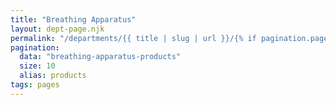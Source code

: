 ```yaml
---
title: "Breathing Apparatus"
layout: dept-page.njk
permalink: "/departments/{{ title | slug | url }}/{% if pagination.pageNumber > 0 %}{{pagination.pageNumber | plus: 1 }}{% endif %}/"
pagination:
  data: "breathing-apparatus-products"
  size: 10
  alias: products
tags: pages
---
```



